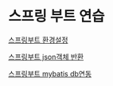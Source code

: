 # 스프링 부트 연습


[스프링부트 환경설정](https://github.com/youngpark17/SpringBootEx/tree/master/lab01)

[스프링부트 json객체 반환](https://github.com/youngpark17/SpringBootEx/tree/master/lab2)

[스프링부트 mybatis db연동](https://github.com/youngpark17/SpringBootEx/tree/master/lab3)
